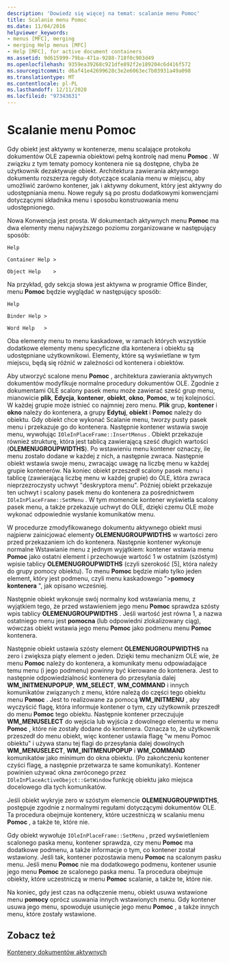 ```yaml
---
description: 'Dowiedz się więcej na temat: scalanie menu Pomoc'
title: Scalanie menu Pomoc
ms.date: 11/04/2016
helpviewer_keywords:
- menus [MFC], merging
- merging Help menus [MFC]
- Help [MFC], for active document containers
ms.assetid: 9d615999-79ba-471a-9288-718f0c903d49
ms.openlocfilehash: 9359ea39268c921dfe892f2e189204c6d416f572
ms.sourcegitcommit: d6af41e42699628c3e2e6063ec7b03931a49a098
ms.translationtype: MT
ms.contentlocale: pl-PL
ms.lasthandoff: 12/11/2020
ms.locfileid: "97343631"
---
```

# <a name="help-menu-merging"></a>Scalanie menu Pomoc

Gdy obiekt jest aktywny w kontenerze, menu scalające protokołu dokumentów OLE zapewnia obiektowi pełną kontrolę nad menu **Pomoc** . W związku z tym tematy pomocy kontenera nie są dostępne, chyba że użytkownik dezaktywuje obiekt. Architektura zawierania aktywnego dokumentu rozszerza reguły dotyczące scalania menu w miejscu, aby umożliwić zarówno kontener, jak i aktywny dokument, który jest aktywny do udostępniania menu. Nowe reguły są po prostu dodatkowymi konwencjami dotyczącymi składnika menu i sposobu konstruowania menu udostępnionego.

Nowa Konwencja jest prosta. W dokumentach aktywnych menu **Pomoc** ma dwa elementy menu najwyższego poziomu zorganizowane w następujący sposób:

`Help`

`Container Help >`

`Object Help    >`

Na przykład, gdy sekcja słowa jest aktywna w programie Office Binder, menu **Pomoc** będzie wyglądać w następujący sposób:

`Help`

`Binder Help >`

`Word Help   >`

Oba elementy menu to menu kaskadowe, w ramach których wszystkie dodatkowe elementy menu specyficzne dla kontenera i obiektu są udostępniane użytkownikowi. Elementy, które są wyświetlane w tym miejscu, będą się różnić w zależności od kontenera i obiektów.

Aby utworzyć scalone menu **Pomoc** , architektura zawierania aktywnych dokumentów modyfikuje normalne procedury dokumentów OLE. Zgodnie z dokumentami OLE scalony pasek menu może zawierać sześć grup menu, mianowicie **plik**, **Edycja**, **kontener**, **obiekt**, **okno**, **Pomoc**, w tej kolejności. W każdej grupie może istnieć co najmniej zero menu. **Plik** grup, **kontener** i **okno** należy do kontenera, a grupy **Edytuj**, **obiekt** i **Pomoc** należy do obiektu. Gdy obiekt chce wykonać Scalanie menu, tworzy pusty pasek menu i przekazuje go do kontenera. Następnie kontener wstawia swoje menu, wywołując `IOleInPlaceFrame::InsertMenus` . Obiekt przekazuje również strukturę, która jest tablicą zawierającą sześć długich wartości (**OLEMENUGROUPWIDTHS**). Po wstawieniu menu kontener oznaczy, ile menu zostało dodane w każdej z nich, a następnie zwraca. Następnie obiekt wstawia swoje menu, zwracając uwagę na liczbę menu w każdej grupie kontenerów. Na koniec obiekt przeszedł scalony pasek menu i tablicę (zawierającą liczbę menu w każdej grupie) do OLE, która zwraca nieprzezroczysty uchwyt "deskryptora menu". Później obiekt przekazuje ten uchwyt i scalony pasek menu do kontenera za pośrednictwem `IOleInPlaceFrame::SetMenu` . W tym momencie kontener wyświetla scalony pasek menu, a także przekazuje uchwyt do OLE, dzięki czemu OLE może wykonać odpowiednie wysłanie komunikatów menu.

W procedurze zmodyfikowanego dokumentu aktywnego obiekt musi najpierw zainicjować elementy **OLEMENUGROUPWIDTHS** w wartości zero przed przekazaniem ich do kontenera. Następnie kontener wykonuje normalne Wstawianie menu z jednym wyjątkiem: kontener wstawia menu **Pomoc** jako ostatni element i przechowuje wartość 1 w ostatnim (szóstym) wpisie tablicy **OLEMENUGROUPWIDTHS** (czyli szerokość [5], która należy do grupy pomocy obiektu). To menu **Pomoc** będzie miało tylko jeden element, który jest podmenu, czyli menu kaskadowego ">**pomocy kontenera** ", jak opisano wcześniej.

Następnie obiekt wykonuje swój normalny kod wstawiania menu, z wyjątkiem tego, że przed wstawieniem jego menu **Pomoc** sprawdza szósty wpis tablicy **OLEMENUGROUPWIDTHS** . Jeśli wartość jest równa 1, a nazwa ostatniego menu jest **pomocna** (lub odpowiedni zlokalizowany ciąg), wówczas obiekt wstawia jego menu **Pomoc** jako podmenu menu **Pomoc** kontenera.

Następnie obiekt ustawia szósty element **OLEMENUGROUPWIDTHS** na zero i zwiększa piąty element o jeden. Dzięki temu mechanizm OLE wie, że menu **Pomoc** należy do kontenera, a komunikaty menu odpowiadające temu menu (i jego podmenu) powinny być kierowane do kontenera. Jest to następnie odpowiedzialność kontenera do przesyłania dalej **WM_INITMENUPOPUP**, **WM_SELECT**, **WM_COMMAND** i innych komunikatów związanych z menu, które należą do części tego obiektu menu **Pomoc** . Jest to realizowane za pomocą **WM_INITMENU** , aby wyczyścić flagę, która informuje kontener o tym, czy użytkownik przeszedł do menu **Pomoc** tego obiektu. Następnie kontener przeczujuje **WM_MENUSELECT** do wejścia lub wyjścia z dowolnego elementu w menu **Pomoc** , które nie zostały dodane do kontenera. Oznacza to, że użytkownik przeszedł do menu obiekt, więc kontener ustawia flagę "w menu Pomoc obiektu" i używa stanu tej flagi do przesyłania dalej dowolnych **WM_MENUSELECT**, **WM_INITMENUPOPUP** i **WM_COMMAND** komunikatów jako minimum do okna obiektu. (Po zakończeniu kontener czyści flagę, a następnie przetwarza te same komunikaty). Kontener powinien używać okna zwróconego przez `IOleInPlaceActiveObejct::GetWindow` funkcję obiektu jako miejsca docelowego dla tych komunikatów.

Jeśli obiekt wykryje zero w szóstym elemencie **OLEMENUGROUPWIDTHS**, postępuje zgodnie z normalnymi regułami dotyczącymi dokumentów OLE. Ta procedura obejmuje kontenery, które uczestniczą w scalaniu menu **Pomoc** , a także te, które nie.

Gdy obiekt wywołuje `IOleInPlaceFrame::SetMenu` , przed wyświetleniem scalonego paska menu, kontener sprawdza, czy menu **Pomoc** ma dodatkowe podmenu, a także informacje o tym, co kontener został wstawiony. Jeśli tak, kontener pozostawia menu **Pomoc** na scalonym pasku menu. Jeśli menu **Pomoc** nie ma dodatkowego podmenu, kontener usunie jego menu **Pomoc** ze scalonego paska menu. Ta procedura obejmuje obiekty, które uczestniczą w menu **Pomoc** scalanie, a także te, które nie.

Na koniec, gdy jest czas na odłączenie menu, obiekt usuwa wstawione menu **pomocy** oprócz usuwania innych wstawionych menu. Gdy kontener usuwa jego menu, spowoduje usunięcie jego menu **Pomoc** , a także innych menu, które zostały wstawione.

## <a name="see-also"></a>Zobacz też

[Kontenery dokumentów aktywnych](active-document-containers.md)
